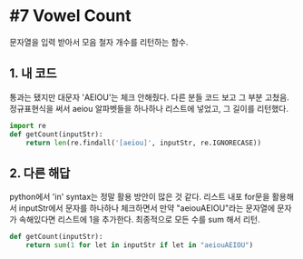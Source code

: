 # #7 Vowel Count
문자열을 입력 받아서 모음 철자 개수를 리턴하는 함수.

## 1. 내 코드

통과는 됐지만 대문자 'AEIOU'는 체크 안해줬다. 다른 분들 코드 보고 그 부분 고쳤음. 정규표현식을 써서 aeiou 알파벳들을 하나하나 리스트에 넣었고, 그 길이를 리턴했다.

```python
import re
def getCount(inputStr):
    return len(re.findall('[aeiou]', inputStr, re.IGNORECASE))
```

## 2. 다른 해답

python에서 'in' syntax는 정말 활용 방안이 많은 것 같다. 리스트 내포 for문을 활용해서 inputStr에서 문자를 하나하나 체크하면서 만약 "aeiouAEIOU"라는 문자열에 문자가 속해있다면 리스트에 1을 추가한다. 최종적으로 모든 수를 sum 해서 리턴.

```python
def getCount(inputStr):
    return sum(1 for let in inputStr if let in "aeiouAEIOU")
```
